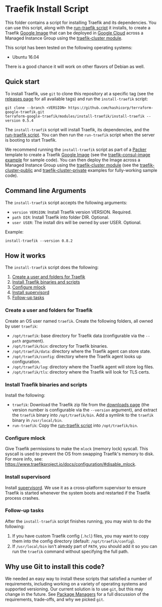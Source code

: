 # Traefik Install Script

This folder contains a script for installing Traefik and its dependencies. You can use this script, along with the
[run-traefik script](https://github.com/hashicorp/terraform-google-traefik/tree/master/modules/run-traefik) it installs, to create a Traefik [Google Image](
https://cloud.google.com/compute/docs/images) that can be deployed in [Google Cloud](https://cloud.google.com) across a
Managed Instance Group using the [traefik-cluster module](https://github.com/hashicorp/terraform-google-traefik/tree/master/modules/traefik-cluster).

This script has been tested on the following operating systems:

* Ubuntu 16.04

There is a good chance it will work on other flavors of Debian as well.



## Quick start

To install Traefik, use `git` to clone this repository at a specific tag (see the [releases page](../../../../releases) 
for all available tags) and run the `install-traefik` script:

```
git clone --branch <VERSION> https://github.com/hashicorp/terraform-google-traefik.git
terraform-google-traefik/modules/install-traefik/install-traefik --version 0.5.4
```

The `install-traefik` script will install Traefik, its dependencies, and the [run-traefik script](https://github.com/hashicorp/terraform-google-traefik/tree/master/modules/run-traefik).
You can then run the `run-traefik` script when the server is booting to start Traefik.

We recommend running the `install-traefik` script as part of a [Packer](https://www.packer.io/) template to create a
Traefik [Google Image](https://cloud.google.com/compute/docs/images) (see the [traefik-consul-image example](
/examples/traefik-consul-image) for sample code). You can then deploy the Image across a Managed Instance Group using the
[traefik-cluster module](https://github.com/hashicorp/terraform-google-traefik/tree/master/modules/traefik-cluster) (see the [traefik-cluster-public](https://github.com/hashicorp/terraform-google-traefik/tree/master/examples/traefik-cluster-public) and 
[traefik-cluster-private](https://github.com/hashicorp/terraform-google-traefik/tree/master/examples/traefik-cluster-private) examples for fully-working sample code).




## Command line Arguments

The `install-traefik` script accepts the following arguments:

* `version VERSION`: Install Traefik version VERSION. Required. 
* `path DIR`: Install Traefik into folder DIR. Optional.
* `user USER`: The install dirs will be owned by user USER. Optional.

Example:

```
install-traefik --version 0.8.2
```



## How it works

The `install-traefik` script does the following:

1. [Create a user and folders for Traefik](#create-a-user-and-folders-for-traefik)
1. [Install Traefik binaries and scripts](#install-traefik-binaries-and-scripts)
1. [Configure mlock](#configure-mlock)
1. [Install supervisord](#install-supervisord)
1. [Follow-up tasks](#follow-up-tasks)


### Create a user and folders for Traefik

Create an OS user named `traefik`. Create the following folders, all owned by user `traefik`:

* `/opt/traefik`: base directory for Traefik data (configurable via the `--path` argument).
* `/opt/traefik/bin`: directory for Traefik binaries.
* `/opt/traefik/data`: directory where the Traefik agent can store state.
* `/opt/traefik/config`: directory where the Traefik agent looks up configuration.
* `/opt/traefik/log`: directory where the Traefik agent will store log files.
* `/opt/traefik/tls`: directory where the Traefik will look for TLS certs.


### Install Traefik binaries and scripts

Install the following:

* `traefik`: Download the Traefik zip file from the [downloads page](https://www.traefikproject.io/downloads.html) (the 
  version number is configurable via the `--version` argument), and extract the `traefik` binary into 
  `/opt/traefik/bin`. Add a symlink to the `traefik` binary in `/usr/local/bin`.
* `run-traefik`: Copy the [run-traefik script](https://github.com/hashicorp/terraform-google-traefik/tree/master/modules/run-traefik) into `/opt/traefik/bin`. 


### Configure mlock

Give Traefik permissions to make the `mlock` (memory lock) syscall. This syscall is used to prevent the OS from swapping
Traefik's memory to disk. For more info, see: https://www.traefikproject.io/docs/configuration/#disable_mlock.


### Install supervisord

Install [supervisord](http://supervisord.org/). We use it as a cross-platform supervisor to ensure Traefik is started
whenever the system boots and restarted if the Traefik process crashes.


### Follow-up tasks

After the `install-traefik` script finishes running, you may wish to do the following:

1. If you have custom Traefik config (`.hcl`) files, you may want to copy them into the config directory (default:
   `/opt/traefik/config`).
1. If `/usr/local/bin` isn't already part of `PATH`, you should add it so you can run the `traefik` command without
   specifying the full path.
   


## Why use Git to install this code?

<!-- TODO: update the package managers URL to the final URL when this Blueprint is released -->

We needed an easy way to install these scripts that satisfied a number of requirements, including working on a variety 
of operating systems and supported versioning. Our current solution is to use `git`, but this may change in the future.
See [Package Managers](https://github.com/hashicorp/terraform-google-consul/blob/master/_docs/package-managers.md) for 
a full discussion of the requirements, trade-offs, and why we picked `git`.
